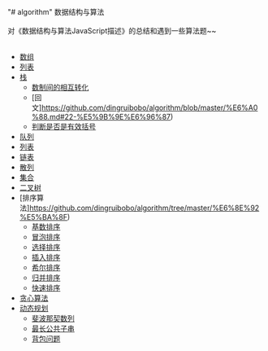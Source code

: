 "# algorithm" 
数据结构与算法</br></br>
对《数据结构与算法JavaScript描述》的总结和遇到一些算法题~~ </br></br>
- [数组](https://github.com/dingruibobo/algorithm/blob/master/%E6%95%B0%E7%BB%84.md)</br>
- [列表](https://github.com/dingruibobo/algorithm/blob/master/%E5%88%97%E8%A1%A8.md)</br>
- [栈](https://github.com/dingruibobo/algorithm/blob/master/%E6%A0%88.md)</br>
  - [数制间的相互转化](https://github.com/dingruibobo/algorithm/blob/master/%E6%A0%88.md#21-%E6%95%B0%E5%88%B6%E9%97%B4%E7%9A%84%E7%9B%B8%E4%BA%92%E8%BD%AC%E5%8C%96)
  - [回文]https://github.com/dingruibobo/algorithm/blob/master/%E6%A0%88.md#22-%E5%9B%9E%E6%96%87)
  - [判断是否是有效括号](https://github.com/dingruibobo/algorithm/blob/master/%E6%A0%88.md#24-%E5%88%A4%E6%96%AD%E6%98%AF%E5%90%A6%E6%98%AF%E6%9C%89%E6%95%88%E6%8B%AC%E5%8F%B7)
- [队列](https://github.com/dingruibobo/algorithm/blob/master/%E9%98%9F%E5%88%97.md)</br>
- [列表](https://github.com/dingruibobo/algorithm/blob/master/%E9%93%BE%E8%A1%A8.md)</br>
- [链表](https://github.com/dingruibobo/algorithm/blob/master/%E9%93%BE%E8%A1%A8.md)</br>
- [散列](https://github.com/dingruibobo/algorithm/blob/master/%E6%95%A3%E5%88%97.md)</br>
- [集合](https://github.com/dingruibobo/algorithm/blob/master/%E9%9B%86%E5%90%88.md)</br>
- [二叉树](https://github.com/dingruibobo/algorithm/blob/master/%E4%BA%8C%E5%8F%89%E6%A0%91.md)</br>
- [排序算法]https://github.com/dingruibobo/algorithm/tree/master/%E6%8E%92%E5%BA%8F)</br>
  - [基数排序](https://github.com/dingruibobo/algorithm/blob/master/%E9%98%9F%E5%88%97.md#2%E4%BD%BF%E7%94%A8%E9%98%9F%E5%88%97%E5%AF%B9%E6%95%B0%E7%BB%84%E8%BF%9B%E8%A1%8C%E6%8E%92%E5%BA%8F)
  - [冒泡排序](https://github.com/dingruibobo/algorithm/tree/master/%E6%8E%92%E5%BA%8F#1%E5%86%92%E6%B3%A1%E6%8E%92%E5%BA%8F)
  - [选择排序](https://github.com/dingruibobo/algorithm/tree/master/%E6%8E%92%E5%BA%8F#2%E9%80%89%E6%8B%A9%E6%8E%92%E5%BA%8F)
  - [插入排序](https://github.com/dingruibobo/algorithm/tree/master/%E6%8E%92%E5%BA%8F#3%E6%8F%92%E5%85%A5%E6%8E%92%E5%BA%8F)
  - [希尔排序](https://github.com/dingruibobo/algorithm/tree/master/%E6%8E%92%E5%BA%8F#4%E5%B8%8C%E5%B0%94%E6%8E%92%E5%BA%8F)
  - [归并排序](https://github.com/dingruibobo/algorithm/tree/master/%E6%8E%92%E5%BA%8F#5-%E5%BD%92%E5%B9%B6%E6%8E%92%E5%BA%8F)
  - [快速排序](https://github.com/dingruibobo/algorithm/tree/master/%E6%8E%92%E5%BA%8F#6-%E5%BF%AB%E9%80%9F%E6%8E%92%E5%BA%8F)
- [贪心算法](https://github.com/dingruibobo/algorithm/tree/master/%E8%B4%AA%E5%BF%83%E7%AE%97%E6%B3%95)</br>
- [动态规划](https://github.com/dingruibobo/algorithm)</br>
  - [斐波那契数列](https://github.com/dingruibobo/algorithm/blob/master/%E5%8A%A8%E6%80%81%E8%A7%84%E5%88%92/fib.js)
  - [最长公共子串](https://github.com/dingruibobo/algorithm/blob/master/%E5%8A%A8%E6%80%81%E8%A7%84%E5%88%92/lcs.js)
  - [背包问题](https://github.com/dingruibobo/algorithm/blob/master/%E5%8A%A8%E6%80%81%E8%A7%84%E5%88%92/knapsack.js)
